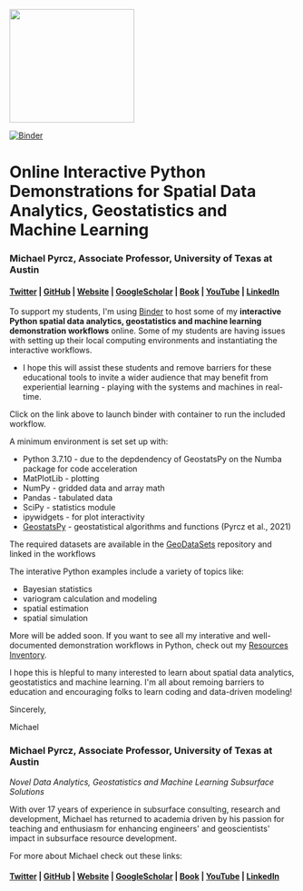 <p>
    <img src="https://github.com/GeostatsGuy/GeostatsPy/blob/master/TCG_color_logo.png" width="220" height="200" />
</p>

[![Binder](https://mybinder.org/badge_logo.svg)](https://mybinder.org/v2/gh/GeostatsGuy/InteractivePython/HEAD)

# Online Interactive Python Demonstrations for Spatial Data Analytics, Geostatistics and Machine Learning 

### Michael Pyrcz, Associate Professor, University of Texas at Austin 
#### [Twitter](https://twitter.com/geostatsguy) | [GitHub](https://github.com/GeostatsGuy) | [Website](http://michaelpyrcz.com) | [GoogleScholar](https://scholar.google.com/citations?user=QVZ20eQAAAAJ&hl=en&oi=ao) | [Book](https://www.amazon.com/Geostatistical-Reservoir-Modeling-Michael-Pyrcz/dp/0199731446) | [YouTube](https://www.youtube.com/channel/UCLqEr-xV-ceHdXXXrTId5ig)  | [LinkedIn](https://www.linkedin.com/in/michael-pyrcz-61a648a1)

To support my students, I'm using [Binder](https://mybinder.readthedocs.io/en/latest/index.html) to host some of my **interactive Python spatial data analytics, geostatistics and machine learning demonstration workflows** online. Some of my students are having issues with setting up their local computing environments and instantiating the interactive workflows. 

* I hope this will assist these students and remove barriers for these educational tools to invite a wider audience that may benefit from experiential learning - playing with the systems and machines in real-time. 

Click on the link above to launch binder with container to run the included workflow.

A minimum environment is set set up with:

* Python 3.7.10 - due to the depdendency of GeostatsPy on the Numba package for code acceleration
* MatPlotLib - plotting
* NumPy - gridded data and array math
* Pandas - tabulated data
* SciPy - statistics module
* ipywidgets - for plot interactivity
* [GeostatsPy](https://pypi.org/project/geostatspy/) - geostatistical algorithms and functions (Pyrcz et al., 2021)

The required datasets are available in the [GeoDataSets](https://github.com/GeostatsGuy/GeoDataSets) repository and linked in the workflows

The interative Python examples include a variety of topics like:

* Bayesian statistics
* variogram calculation and modeling
* spatial estimation
* spatial simulation

More will be added soon. If you want to see all my interative and well-documented demonstration workflows in Python, check out my [Resources Inventory](https://github.com/GeostatsGuy/Resources).

I hope this is hlepful to many interested to learn about spatial data analytics, geostatistics and machine learning. I'm all about remoing barriers to education and encouraging folks to learn coding and data-driven modeling! 

Sincerely,

Michael

### Michael Pyrcz, Associate Professor, University of Texas at Austin 
*Novel Data Analytics, Geostatistics and Machine Learning Subsurface Solutions*

With over 17 years of experience in subsurface consulting, research and development, Michael has returned to academia driven by his passion for teaching and enthusiasm for enhancing engineers' and geoscientists' impact in subsurface resource development. 

For more about Michael check out these links:

#### [Twitter](https://twitter.com/geostatsguy) | [GitHub](https://github.com/GeostatsGuy) | [Website](http://michaelpyrcz.com) | [GoogleScholar](https://scholar.google.com/citations?user=QVZ20eQAAAAJ&hl=en&oi=ao) | [Book](https://www.amazon.com/Geostatistical-Reservoir-Modeling-Michael-Pyrcz/dp/0199731446) | [YouTube](https://www.youtube.com/channel/UCLqEr-xV-ceHdXXXrTId5ig)  | [LinkedIn](https://www.linkedin.com/in/michael-pyrcz-61a648a1)

